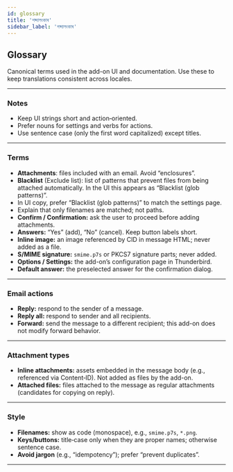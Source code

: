 ```yaml
---
id: glossary
title: 'শব্দালংকাৰ'
sidebar_label: 'শব্দালংকাৰ'
---
```


## Glossary

Canonical terms used in the add-on UI and documentation. Use these to keep translations consistent across locales.

---

### Notes

- Keep UI strings short and action‑oriented.
- Prefer nouns for settings and verbs for actions.
- Use sentence case (only the first word capitalized) except titles.

---

### Terms

- **Attachments**: files included with an email. Avoid “enclosures”.
- **Blacklist** (Exclude list): list of patterns that prevent files from being attached automatically. In the UI this appears as “Blacklist (glob patterns)”.
- In UI copy, prefer “Blacklist (glob patterns)” to match the settings page.
- Explain that only filenames are matched; not paths.
- **Confirm / Confirmation:** ask the user to proceed before adding attachments.
- **Answers:** “Yes” (add), “No” (cancel). Keep button labels short.
- **Inline image:** an image referenced by CID in message HTML; never added as a file.
- **S/MIME signature:** `smime.p7s` or PKCS7 signature parts; never added.
- **Options / Settings:** the add-on’s configuration page in Thunderbird.
- **Default answer:** the preselected answer for the confirmation dialog.

---

### Email actions

- **Reply:** respond to the sender of a message.
- **Reply all:** respond to sender and all recipients.
- **Forward:** send the message to a different recipient; this add-on does not modify forward behavior.

---

### Attachment types

- **Inline attachments:** assets embedded in the message body (e.g., referenced via Content‑ID). Not added as files by the add-on.
- **Attached files:** files attached to the message as regular attachments (candidates for copying on reply).

---

### Style

- **Filenames:** show as code (monospace), e.g., `smime.p7s`, `*.png`.
- **Keys/buttons:** title‑case only when they are proper names; otherwise sentence case.
- **Avoid jargon** (e.g., “idempotency”); prefer “prevent duplicates”.

---
